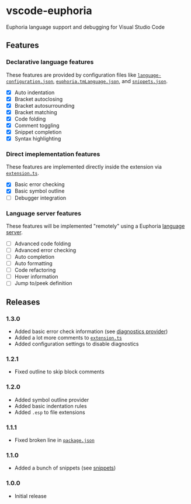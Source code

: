 # vscode-euphoria

Euphoria language support and debugging for Visual Studio Code

## Features

### Declarative language features

These features are provided by configuration files like [`language-configuration.json`](language-configuration.json), [`euphoria.tmLanguage.json`](syntaxes/euphoria.tmLanguage.json), and [`snippets.json`](snippets/snippets.json).

- [x] Auto indentation
- [x] Bracket autoclosing
- [x] Bracket autosurrounding
- [x] Bracket matching
- [x] Code folding
- [x] Comment toggling
- [x] Snippet completion
- [x] Syntax highlighting

### Direct imeplementation features

These features are implemented directly inside the extension via [`extension.ts`](src/extension.ts).

- [x] Basic error checking
- [x] Basic symbol outline
- [ ] Debugger integration

### Language server features

These features will be implemented "remotely" using a Euphoria [language server](https://code.visualstudio.com/api/language-extensions/language-server-extension-guide).

- [ ] Advanced code folding
- [ ] Advanced error checking
- [ ] Auto completion
- [ ] Auto formatting
- [ ] Code refactoring
- [ ] Hover information
- [ ] Jump to/peek definition

## Releases

### 1.3.0

- Added basic error check information (see [diagnostics provider](src/README.md#diagnostics-provider))
- Added a lot more comments to [`extension.ts`](src/extension.ts)
- Added configuration settings to disable diagnostics

### 1.2.1

- Fixed outline to skip block comments

### 1.2.0

- Added symbol outline provider
- Added basic indentation rules
- Added `.esp` to file extensions

### 1.1.1

- Fixed broken line in [`package.json`](package.json)

### 1.1.0

- Added a bunch of snippets (see [snippets](snippets/README.md))

### 1.0.0

- Initial release


